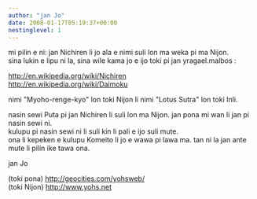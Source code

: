 ```yaml
---
author: "jan Jo"
date: 2008-01-17T05:19:37+00:00
nestinglevel: 1
---
```

mi pilin e ni: jan Nichiren li jo ala e nimi suli lon ma weka pi ma Nijon.  
sina lukin e lipu ni la, sina wile kama jo e ijo toki pi jan yragael.malbos :  
  
http://en.wikipedia.org/wiki/Nichiren  
http://en.wikipedia.org/wiki/Daimoku  
  
nimi "Myoho-renge-kyo" lon toki Nijon li nimi "Lotus Sutra" lon toki Inli.  
  
nasin sewi Puta pi jan Nichiren li suli lon ma Nijon. jan pona mi wan li jan pi nasin sewi ni.  
kulupu pi nasin sewi ni li suli kin li pali e ijo suli mute.  
ona li kepeken e kulupu Komeito li jo e wawa pi lawa ma. tan ni la jan ante mute li pilin ike tawa ona.  
  
  
jan Jo  
  
(toki pona) http://geocities.com/yohsweb/  
(toki Nijon) http://www.yohs.net